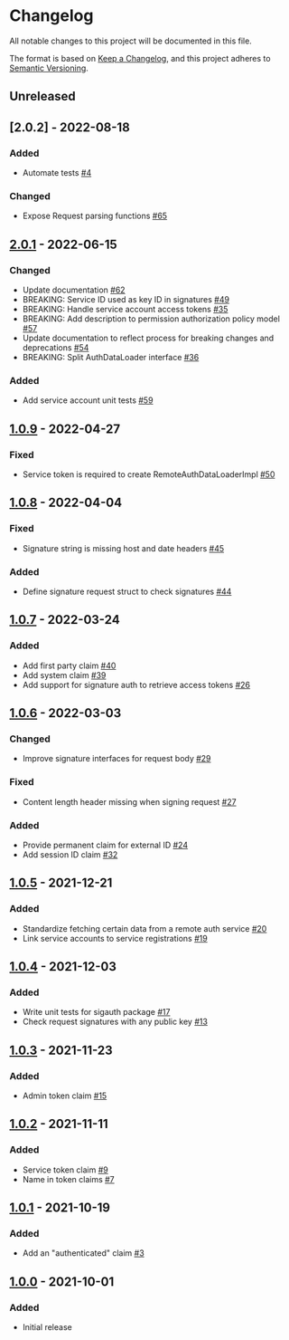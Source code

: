 # Changelog

All notable changes to this project will be documented in this file.

The format is based on [Keep a Changelog](https://keepachangelog.com/en/1.0.0/),
and this project adheres to [Semantic Versioning](https://semver.org/spec/v2.0.0.html).

## Unreleased
## [2.0.2] - 2022-08-18
### Added
- Automate tests [#4](https://github.com/rokwire/core-auth-library-go/issues/4)
### Changed
- Expose Request parsing functions [#65](https://github.com/rokwire/core-auth-library-go/issues/65)

## [2.0.1] - 2022-06-15
### Changed
- Update documentation [#62](https://github.com/rokwire/core-auth-library-go/issues/62)
- BREAKING: Service ID used as key ID in signatures [#49](https://github.com/rokwire/core-auth-library-go/issues/49)
- BREAKING: Handle service account access tokens [#35](https://github.com/rokwire/core-auth-library-go/issues/35)
- BREAKING: Add description to permission authorization policy model [#57](https://github.com/rokwire/core-auth-library-go/issues/57)
- Update documentation to reflect process for breaking changes and deprecations [#54](https://github.com/rokwire/core-auth-library-go/issues/54)
- BREAKING: Split AuthDataLoader interface [#36](https://github.com/rokwire/core-auth-library-go/issues/36)

### Added
- Add service account unit tests [#59](https://github.com/rokwire/core-auth-library-go/issues/59)

## [1.0.9] - 2022-04-27
### Fixed
- Service token is required to create RemoteAuthDataLoaderImpl [#50](https://github.com/rokwire/core-auth-library-go/issues/50)

## [1.0.8] - 2022-04-04
### Fixed
- Signature string is missing host and date headers [#45](https://github.com/rokwire/core-auth-library-go/issues/45)
### Added
- Define signature request struct to check signatures [#44](https://github.com/rokwire/core-auth-library-go/issues/44)

## [1.0.7] - 2022-03-24
### Added
- Add first party claim [#40](https://github.com/rokwire/core-auth-library-go/issues/40)
- Add system claim [#39](https://github.com/rokwire/core-auth-library-go/issues/39)
- Add support for signature auth to retrieve access tokens [#26](https://github.com/rokwire/core-auth-library-go/issues/26)

## [1.0.6] - 2022-03-03
### Changed
- Improve signature interfaces for request body [#29](https://github.com/rokwire/core-auth-library-go/issues/29)
### Fixed
- Content length header missing when signing request [#27](https://github.com/rokwire/core-auth-library-go/issues/27)
### Added
- Provide permanent claim for external ID [#24](https://github.com/rokwire/core-auth-library-go/issues/24)
- Add session ID claim [#32](https://github.com/rokwire/core-auth-library-go/issues/32)

## [1.0.5] - 2021-12-21
### Added
- Standardize fetching certain data from a remote auth service [#20](https://github.com/rokwire/core-auth-library-go/issues/20)
- Link service accounts to service registrations [#19](https://github.com/rokwire/core-auth-library-go/issues/19)

## [1.0.4] - 2021-12-03
### Added 
- Write unit tests for sigauth package [#17](https://github.com/rokwire/core-auth-library-go/pull/17)
- Check request signatures with any public key [#13](https://github.com/rokwire/core-auth-library-go/pull/13)

## [1.0.3] - 2021-11-23
### Added 
- Admin token claim [#15](https://github.com/rokwire/core-auth-library-go/issues/15)

## [1.0.2] - 2021-11-11
### Added
- Service token claim [#9](https://github.com/rokwire/core-auth-library-go/issues/9)
- Name in token claims [#7](https://github.com/rokwire/core-auth-library-go/issues/7)

## [1.0.1] - 2021-10-19
### Added
- Add an "authenticated" claim [#3](https://github.com/rokwire/core-auth-library-go/issues/3)

## [1.0.0] - 2021-10-01
### Added
- Initial release

[Unreleased]: https://github.com/rokwire/core-auth-library-go/compare/v2.0.1....HEAD
[2.0.1]: https://github.com/rokwire/core-auth-library-go/compare/v1.0.9...v2.0.1
[1.0.9]: https://github.com/rokwire/core-auth-library-go/compare/v1.0.8...v1.0.9
[1.0.8]: https://github.com/rokwire/core-auth-library-go/compare/v1.0.7...v1.0.8
[1.0.7]: https://github.com/rokwire/core-auth-library-go/compare/v1.0.6...v1.0.7
[1.0.6]: https://github.com/rokwire/core-auth-library-go/compare/v1.0.5...v1.0.6
[1.0.5]: https://github.com/rokwire/core-auth-library-go/compare/v1.0.4...v1.0.5
[1.0.4]: https://github.com/rokwire/core-auth-library-go/compare/v1.0.3...v1.0.4
[1.0.3]: https://github.com/rokwire/core-auth-library-go/compare/v1.0.2...v1.0.3
[1.0.2]: https://github.com/rokwire/core-auth-library-go/compare/v1.0.1...v1.0.2
[1.0.1]: https://github.com/rokwire/core-auth-library-go/compare/v1.0.0...v1.0.1
[1.0.0]: https://github.com/rokwire/core-auth-library-go/tree/v1.0.0